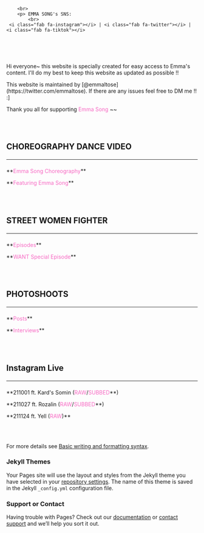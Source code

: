 
<head>
     <script src="https://kit.fontawesome.com/97c538f919.js" crossorigin="anonymous"></script>
  </head>  
        
        <br>
        <p> EMMA SONG's SNS:
            <br>
     <i class="fab fa-instagram"></i> | <i class="fab fa-twitter"></i> | <i class="fab fa-tiktok"></i>
<br>
<br>
<br>
      

  
<p>Hi everyone~ this website is specially created for easy access to Emma's content. I'll do my best to keep this website as updated as possible !! </p>

<p>This website is maintained by [@emmaltose](https://twitter.com/emmaltose). If there are any issues feel free to DM me !! :] </p>

<p>Thank you all for supporting <FONT COLOR="#F76AC3">Emma Song</FONT> ~~</p> 
        
<br>
<br>

## CHOREOGRAPHY DANCE VIDEO<hr>

<p>**<FONT COLOR="#F76AC3">Emma Song Choreography</FONT>**</p>
  
<p>**<FONT COLOR="#F76AC3">Featuring Emma Song</FONT>**</p>

<br>
<br>
  
## STREET WOMEN FIGHTER<hr>

<p>**<FONT COLOR="#F76AC3">Episodes</FONT>**</p>

<p>**<FONT COLOR="#F76AC3">WANT Special Episode</FONT>**</p>

<br>
<br>

 
## PHOTOSHOOTS<hr>

<p>**<FONT COLOR="#F76AC3">Posts</FONT>**</p>

<p>**<FONT COLOR="#F76AC3">Interviews</FONT>**</p>

<br>
<br>

## Instagram Live<hr>

<p>**211001 ft. Kard's Somin (<FONT COLOR="#F76AC3">RAW</FONT>/<FONT COLOR="#F76AC3">SUBBED</FONT>**)</p>

<p>**211027 ft. Rozalin (<FONT COLOR="#F76AC3">RAW</FONT>/<FONT COLOR="#F76AC3">SUBBED</FONT>**)</p>

<p>**211124 ft. Yell (<FONT COLOR="#F76AC3">RAW</FONT>)**</p>

<br>
<br>

  
            
For more details see [Basic writing and formatting syntax](https://docs.github.com/en/github/writing-on-github/getting-started-with-writing-and-formatting-on-github/basic-writing-and-formatting-syntax).

### Jekyll Themes

Your Pages site will use the layout and styles from the Jekyll theme you have selected in your [repository settings](https://github.com/eemmasong/eemmasong.github.io/settings/pages). The name of this theme is saved in the Jekyll `_config.yml` configuration file.

### Support or Contact

Having trouble with Pages? Check out our [documentation](https://docs.github.com/categories/github-pages-basics/) or [contact support](https://support.github.com/contact) and we’ll help you sort it out.
